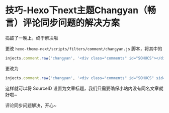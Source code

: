 # 技巧-Hexo下next主题Changyan（畅言）评论同步问题的解决方案

捣鼓了一晚上，终于解决啦

更改 `hexo-theme-next/scripts/filters/comment/changyan.js` 脚本，将其中的

```js
injects.comment.raw('changyan', '<div class="comments" id="SOHUCS"></div>', {}, {cache: true});
```

更改为

```js
injects.comment.raw('changyan', '<div class="comments" id="SOHUCS" sid="{{ page.title }}"></div>', {}, {cache: false});
```

这样就可以将 SourceID 设置为文章标题，我们只需要确保小站内没有同名文章就好啦~

评论同步问题解决，开心~
